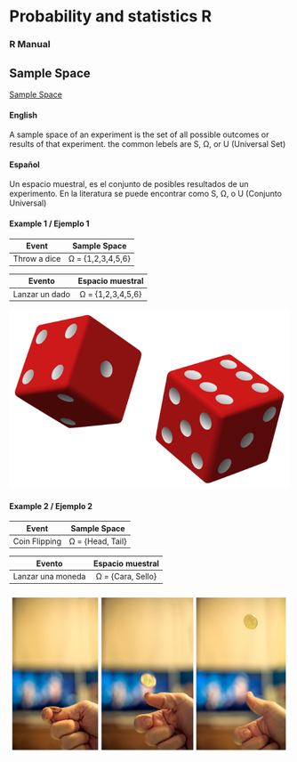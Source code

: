 # Probability and statistics R
### R Manual

## Sample Space
[Sample Space](https://github.com/TheGlitchCat/probability-and-statistics-R/blob/master/01-intro.R)

#### English
A sample space of an experiment is the set of all possible outcomes or results of that experiment.
the common lebels are S, Ω, or U (Universal Set)

#### Español
Un espacio muestral, es el conjunto de posibles resultados de un experimento.
En la literatura se puede encontrar como S, Ω, o U (Conjunto Universal)

#### Example 1 / Ejemplo 1

|     Event    |    Sample Space   |
|:------------:|:-----------------:|
|Throw a dice  | Ω = {1,2,3,4,5,6} | 

|    Evento    |  Espacio muestral |
|:------------:|:-----------------:|
|Lanzar un dado| Ω = {1,2,3,4,5,6} |

![Dice](src/dice.png)


#### Example 2 / Ejemplo 2

|     Event    |    Sample Space   |
|:------------:|:-----------------:|
|Coin Flipping | Ω = {Head, Tail} | 

|    Evento    |  Espacio muestral |
|:------------:|:-----------------:|
|Lanzar una moneda| Ω = {Cara, Sello} |

![coin](src/coin.jpg)
